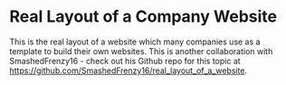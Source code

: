 # Real Layout of a Company Website
This is the real layout of a website which many companies use as a template to build their own websites. This is another collaboration with SmashedFrenzy16 - check out his Github repo for this topic at https://github.com/SmashedFrenzy16/real_layout_of_a_website.
